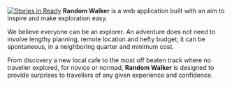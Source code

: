 [![Stories in Ready](https://badge.waffle.io/mkao006/random_walker.png?label=ready&title=Ready)](https://waffle.io/mkao006/random_walker)
**Random Walker** is a web application built with an aim to inspire and
make exploration easy.

We believe everyone can be an explorer. An adventure does not need to
involve lengthy planning, remote location and hefty budget; it can be
spontaneous, in a neighboring quarter and minimum cost.

From discovery a new local cafe to the most off beaten track where no
traveller explored, for novice or normad, **Random Walker** is
designed to provide surprises to travellers of any given experience
and confidence.

